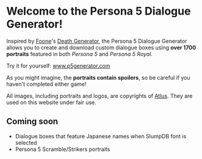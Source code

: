 # Welcome to the Persona 5 Dialogue Generator!

Inspired by [Foone](https://twitter.com/Foone)'s [Death Generator](https://deathgenerator.com/), 
the Persona 5 Dialogue Generator allows you to create and download custom dialogue boxes 
using <b>over 1700 portraits</b> featured in both <em>Persona 5</em> and <em>Persona 5 Royal</em>.

Try it for yourself: www.p5generator.com

As you might imagine, the <b>portraits contain spoilers</b>, so be careful if you haven't completed either game!

All images, including portraits and logos, are copyrights of [Atlus](https://en.wikipedia.org/wiki/Atlus). They are used on this website under fair use.

## Coming soon
- Dialogue boxes that feature Japanese names when SlumpDB font is selected
- Persona 5 Scramble/Strikers portraits

